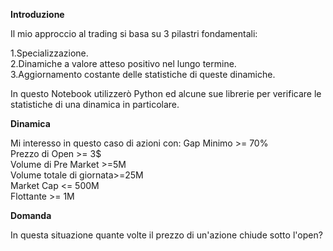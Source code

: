**Introduzione**  

Il mio approccio al trading si basa su 3 pilastri fondamentali:

1.Specializzazione.    
2.Dinamiche a valore atteso positivo nel lungo termine.  
3.Aggiornamento costante delle statistiche di queste dinamiche.  

In questo Notebook utilizzerò Python ed alcune sue librerie per verificare le statistiche di una dinamica in particolare.

**Dinamica**  

Mi interesso in questo caso di azioni con:
Gap Minimo >= 70%  
Prezzo di Open >= 3$  
Volume di Pre Market >=5M  
Volume totale di giornata>=25M  
Market Cap <= 500M  
Flottante >= 1M  

**Domanda**  

In questa situazione quante volte il prezzo di un'azione chiude sotto l'open?
